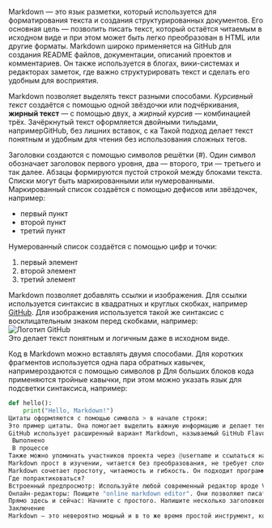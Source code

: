 Markdown — это язык разметки, который используется для форматирования текста и создания структурированных документов. Его основная цель — позволить писать текст, который остаётся читаемым в исходном виде и при этом может быть легко преобразован в HTML или другие форматы. Markdown широко применяется на GitHub для создания README файлов, документации, описаний проектов и комментариев. Он также используется в блогах, вики-системах и редакторах заметок, где важно структурировать текст и сделать его удобным для восприятия.

Markdown позволяет выделять текст разными способами. *Курсивный текст* создаётся с помощью одной звёздочки или подчёркивания, **жирный текст** — с помощью двух, а *жирный курсив* — комбинацией трёх. Зачёркнутый текст оформляется двойными тильдами, напримерGitHub, без лишних вставок, с ка Такой подход делает текст понятным и удобным для чтения без использования сложных тегов.

Заголовки создаются с помощью символов решётки (#). Один символ обозначает заголовок первого уровня, два — второго, три — третьего и так далее. Абзацы формируются пустой строкой между блоками текста. Списки могут быть маркированными или нумерованными. Маркированный список создаётся с помощью дефисов или звёздочек, например:
- первый пункт
- второй пункт
- третий пункт

Нумерованный список создаётся с помощью цифр и точки:
1. первый элемент
2. второй элемент
3. третий элемент

Markdown позволяет добавлять ссылки и изображения. Для ссылки используется синтаксис в квадратных и круглых скобках, например [GitHub](https://github.com). Для изображения используется такой же синтаксис с восклицательным знаком перед скобками, например:  
![Логотип GitHub](https://github.githubassets.com/images/modules/logos_page/GitHub-Mark.png)  
Это делает текст понятным и логичным даже в исходном виде.

Код в Markdown можно вставлять двумя способами. Для коротких фрагментов используется одна пара обратных кавычек, напримероздаются с помощью символов р Для больших блоков кода применяются тройные кавычки, при этом можно указать язык для подсветки синтаксиса, например:
```python
def hello():
    print("Hello, Markdown!")
Цитаты оформляются с помощью символа > в начале строки:
Это пример цитаты. Она помогает выделить важную информацию и делает текст более структурированным.
GitHub использует расширенный вариант Markdown, называемый GitHub Flavored Markdown, который поддерживает дополнительные возможности. Например, можно создавать чекбоксы:
 Выполнено
 В процессе
Также можно упоминать участников проекта через @username и ссылаться на задачи или pull requests через #номер задачи, например #12. Это делает Markdown не только инструментом форматирования, но и средством коммуникации внутри команды разработчиков.
Markdown прост в изучении, читается без преобразования, не требует сложных тегов и легко конвертируется в другие форматы, включая HTML и PDF. Он подходит для создания документации, инструкций, статей, заметок и отчётов. Markdown позволяет создавать аккуратные, логично структурированные документы, которые легко редактировать, дополнять и поддерживать.
Markdown сочетает простоту, читаемость и гибкость. Он подходит программистам, авторам, студентам и всем, кто работает с текстом. Его главная философия заключается в том, чтобы писать просто и получать чистый, удобный и профессионально оформленный результат. Markdown делает документы понятными, структурированными и доступными для чтения как в исходном виде, так и после преобразования.
Где попрактиковаться?
Встроенный предпросмотр: Используйте любой современный редактор вроде VS Code — он сразу показывает, как будет выглядеть отрендеренный текст.
Онлайн-редакторы: Поищите "online markdown editor". Они позволяют писать Markdown в одной части окна и сразу видеть результат в другой.
Прямо здесь и сейчас: Начните с простого. Напишите несколько заголовков, выделите текст, создайте список. Это лучший способ научиться.
Заключение
Markdown — это невероятно мощный и в то же время простой инструмент, который значительно упрощает жизнь всем, кто работает с текстом в цифровой среде. Он избавляет от необходимости отвлекаться на сложные инструменты форматирования и позволяет сосредоточиться на самом главном — на содержании.

